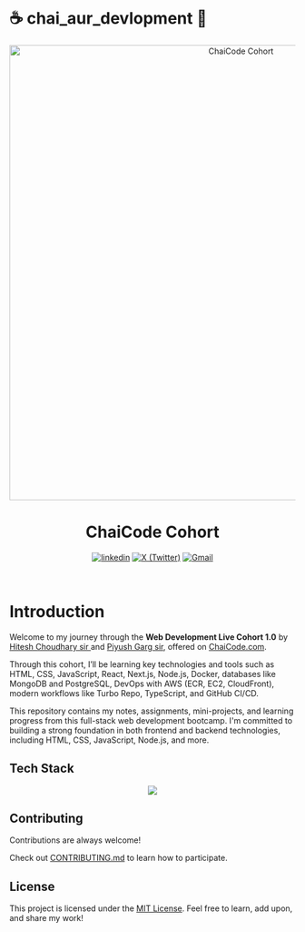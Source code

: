 
# ☕ chai_aur_devlopment 🍃
<a href="https://courses.chaicode.com/">
  <p align=center>
    <img width = "800px" alt="ChaiCode Cohort" src="[assets/cohort_thumbnail.jpg](https://system32.ink/threads/free-chai-code-piyush-garg-web-dev-cohort-1-0.351/)">
  <p>
</a>
<h1 align="center">ChaiCode Cohort</h1>

<!-- Social Media Links -->
<div align= "center">

<a href="https://www.linkedin.com/in/pranavssingh" target="_blank"><img alt=" linkedin" src="https://img.shields.io/static/v1?style=for-the-badge&label=&message=linkedin&color=087CB6"></a>
<a href="https://x.com/pranavK14430992" target="_blank"><img alt=" X (Twitter)" src="https://img.shields.io/static/v1?style=for-the-badge&label=&message=X (Twitter)&color=000"></a>
<a href="mailto:krpranav009@gmail.com" target="_blank"><img alt=" Gmail" src="https://img.shields.io/static/v1?style=for-the-badge&label=&message=Gmail&color=EB483B"></a>

</div>

<br>
<!-- 
<h1 align="center" >
  <a href="#introduction"><strong>Introduction</strong></a> ·
  <a href="#documentation"><strong>Documentation</strong></a> ·
  <a 
  href="#tech-stack"><strong>Tech Stack</strong></a> ·
  <a 
  href="#Contributing
"><strong>Contribution
</strong></a> 
</h1>
</br> -->

# Introduction


Welcome to my journey through the **Web Development Live Cohort 1.0** by [Hitesh Choudhary sir ](https://github.com/hiteshchoudhary) and [Piyush Garg sir](https://github.com/piyushgarg-dev), offered on [ChaiCode.com](https://chaicode.com).


Through this cohort, I’ll be learning key technologies and
tools such as HTML, CSS, JavaScript, React, Next.js, Node.js,
Docker, databases like MongoDB and PostgreSQL, DevOps with AWS
(ECR, EC2, CloudFront), modern workflows like Turbo Repo,
TypeScript, and GitHub CI/CD.

This repository contains my notes, assignments, mini-projects, and learning progress from this full-stack web development bootcamp. I'm committed to building a strong foundation in both frontend and backend technologies, including HTML, CSS, JavaScript, Node.js, and more.

## Tech Stack

<p align="center">
  <a href="https://skillicons.dev">
    <img src="https://skillicons.dev/icons?i=html,css,tailwind,js,ts,git,nodejs,express,postman,npm,react,next,mongo,postgresql,docker,aws,vite,vscode&perline=9" />
  </a>
</p>

<!-- # Structure

## [Assignments]()
## [Challenges]()
## [Projects]() -
## [Blogs]() - Hand picked blogs from the cohort. -->

## Contributing

Contributions are always welcome!

Check out [CONTRIBUTING.md](#contributing) to learn how to participate.

## License

This project is licensed under the [MIT License](LICENSE). Feel free to learn, add upon, and share my work!







